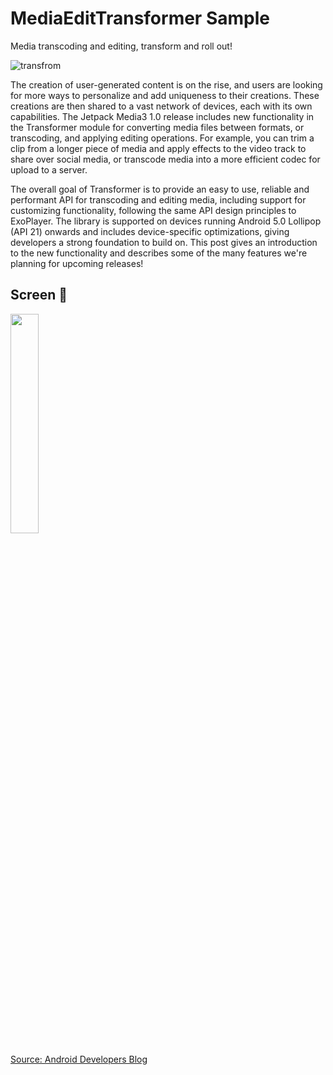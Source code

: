 # MediaEditTransformer Sample 
Media transcoding and editing, transform and roll out!


![transfrom](https://user-images.githubusercontent.com/7053364/236648436-4800a6f3-1c2e-471c-929d-2bbb9c85bacf.png)

The creation of user-generated content is on the rise, and users are looking for more ways to personalize and add uniqueness to their creations. These creations are then shared to a vast network of devices, each with its own capabilities. The Jetpack Media3 1.0 release includes new functionality in the Transformer module for converting media files between formats, or transcoding, and applying editing operations. For example, you can trim a clip from a longer piece of media and apply effects to the video track to share over social media, or transcode media into a more efficient codec for upload to a server.

The overall goal of Transformer is to provide an easy to use, reliable and performant API for transcoding and editing media, including support for customizing functionality, following the same API design principles to ExoPlayer. The library is supported on devices running Android 5.0 Lollipop (API 21) onwards and includes device-specific optimizations, giving developers a strong foundation to build on. This post gives an introduction to the new functionality and describes some of the many features we're planning for upcoming releases!


## Screen 📱

<img src="https://user-images.githubusercontent.com/7053364/236649177-75cbddee-2fcd-4947-ba0d-ec61b9d43f80.png" width="30%" height="30%">


<a href="https://android-developers.googleblog.com/2023/05/media-transcoding-and-editing-transform-and-roll-out.html" target="_blank">Source: Android Developers Blog</a>
